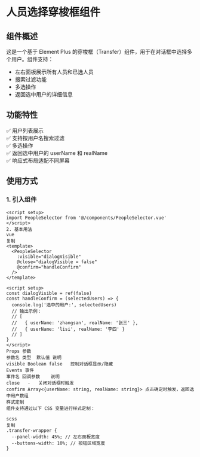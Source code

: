 # 人员选择穿梭框组件

## 组件概述
这是一个基于 Element Plus 的穿梭框（Transfer）组件，用于在对话框中选择多个用户。组件支持：
- 左右面板展示所有人员和已选人员
- 搜索过滤功能
- 多选操作
- 返回选中用户的详细信息

## 功能特性
✅ 用户列表展示  
✅ 支持按用户名搜索过滤  
✅ 多选操作  
✅ 返回选中用户的 userName 和 realName  
✅ 响应式布局适配不同屏幕

## 使用方式

### 1. 引入组件
```vue
<script setup>
import PeopleSelector from '@/components/PeopleSelector.vue'
</script>
2. 基本用法
vue
复制
<template>
  <PeopleSelector 
    :visible="dialogVisible"
    @close="dialogVisible = false"
    @confirm="handleConfirm"
  />
</template>

<script setup>
const dialogVisible = ref(false)
const handleConfirm = (selectedUsers) => {
  console.log('选中的用户:', selectedUsers)
  // 输出示例：
  // [
  //   { userName: 'zhangsan', realName: '张三' },
  //   { userName: 'lisi', realName: '李四' }
  // ]
}
</script>
Props 参数
参数名	类型	默认值	说明
visible	Boolean	false	控制对话框显示/隐藏
Events 事件
事件名	回调参数	说明
close	-	关闭对话框时触发
confirm	Array<{userName: string, realName: string}>	点击确定时触发，返回选中用户数组
样式定制
组件支持通过以下 CSS 变量进行样式定制：

scss
复制
.transfer-wrapper {
  --panel-width: 45%; // 左右面板宽度
  --buttons-width: 10%; // 按钮区域宽度
}
